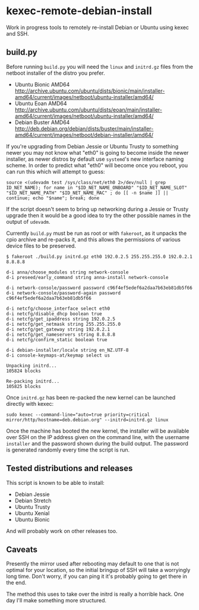# kexec-remote-debian-install

Work in progress tools to remotely re-install Debian or Ubuntu using kexec and SSH.

## build.py

Before running `build.py` you will need the `linux` and `initrd.gz` files from the netboot installer of the distro you prefer.

* Ubuntu Bionic AMD64 http://archive.ubuntu.com/ubuntu/dists/bionic/main/installer-amd64/current/images/netboot/ubuntu-installer/amd64/
* Ubuntu Eoan   AMD64 http://archive.ubuntu.com/ubuntu/dists/eoan/main/installer-amd64/current/images/netboot/ubuntu-installer/amd64/
* Debian Buster AMD64 http://deb.debian.org/debian/dists/buster/main/installer-amd64/current/images/netboot/debian-installer/amd64/

If you're upgrading from Debian Jessie or Ubuntu Trusty to something newer you may not know what "eth0" is going to become inside the newer installer, as newer distros by default use `systemd`'s new interface naming scheme. In order to predict what "eth0" will become once you reboot, you can run this which will attempt to guess:

    source <(udevadm test /sys/class/net/eth0 2>/dev/null | grep ID_NET_NAME); for name in "$ID_NET_NAME_ONBOARD" "$ID_NET_NAME_SLOT" "$ID_NET_NAME_PATH" "$ID_NET_NAME_MAC" ; do [[ -n $name ]] || continue; echo "$name"; break; done

If the script doesn't seem to bring up networking during a Jessie or Trusty upgrade then it would be a good idea to try the other possible names in the output of `udevadm`.

Currently `build.py` must be run as root or with `fakeroot`, as it unpacks the cpio archive and re-packs it, and this allows the permissions of various device files to be preserved. 

    $ fakeroot ./build.py initrd.gz eth0 192.0.2.5 255.255.255.0 192.0.2.1 8.8.8.8

    d-i anna/choose_modules string network-console
    d-i preseed/early_command string anna-install network-console

    d-i network-console/password password c96f4ef5edef6a2daa7b63eb81db5f66
    d-i network-console/password-again password c96f4ef5edef6a2daa7b63eb81db5f66

    d-i netcfg/choose_interface select eth0
    d-i netcfg/disable_dhcp boolean true
    d-i netcfg/get_ipaddress string 192.0.2.5
    d-i netcfg/get_netmask string 255.255.255.0
    d-i netcfg/get_gateway string 192.0.2.1
    d-i netcfg/get_nameservers string 8.8.8.8
    d-i netcfg/confirm_static boolean true

    d-i debian-installer/locale string en_NZ.UTF-8
    d-i console-keymaps-at/keymap select us
        
    Unpacking initrd...
    105824 blocks

    Re-packing initrd...
    105825 blocks

Once `initrd.gz` has been re-packed the new kernel can be launched directly with kexec:

    sudo kexec --command-line="auto=true priority=critical mirror/http/hostname=deb.debian.org" --initrd=initrd.gz linux

Once the machine has booted the new kernel, the installer will be available over SSH on the IP address given on the command line, with the username `installer` and the password shown during the build output. The password is generated randomly every time the script is run.

## Tested distributions and releases

This script is known to be able to install:

* Debian Jessie
* Debian Stretch
* Ubuntu Trusty
* Ubuntu Xenial
* Ubuntu Bionic

And will probably work on other releases too.

## Caveats

Presently the mirror used after rebooting may default to one that is not optimal for your location, so the initial bringup of SSH will take a worryingly long time. Don't worry, if you can ping it it's probably going to get there in the end.

The method this uses to take over the initrd is really a horrible hack. One day I'll make something more structured.
